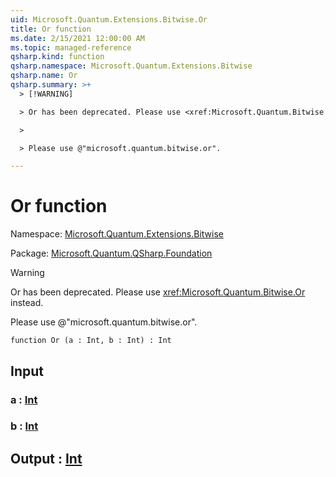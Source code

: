 ```yaml
---
uid: Microsoft.Quantum.Extensions.Bitwise.Or
title: Or function
ms.date: 2/15/2021 12:00:00 AM
ms.topic: managed-reference
qsharp.kind: function
qsharp.namespace: Microsoft.Quantum.Extensions.Bitwise
qsharp.name: Or
qsharp.summary: >+
  > [!WARNING]

  > Or has been deprecated. Please use <xref:Microsoft.Quantum.Bitwise.Or> instead.

  >

  > Please use @"microsoft.quantum.bitwise.or".

---
```


# Or function

Namespace: [Microsoft.Quantum.Extensions.Bitwise](xref:Microsoft.Quantum.Extensions.Bitwise)

Package: [Microsoft.Quantum.QSharp.Foundation](https://nuget.org/packages/Microsoft.Quantum.QSharp.Foundation)


> [!WARNING]
> Or has been deprecated. Please use <xref:Microsoft.Quantum.Bitwise.Or> instead.
>
> Please use @"microsoft.quantum.bitwise.or".



```qsharp
function Or (a : Int, b : Int) : Int
```


## Input

### a : [Int](xref:microsoft.quantum.lang-ref.int)




### b : [Int](xref:microsoft.quantum.lang-ref.int)





## Output : [Int](xref:microsoft.quantum.lang-ref.int)

